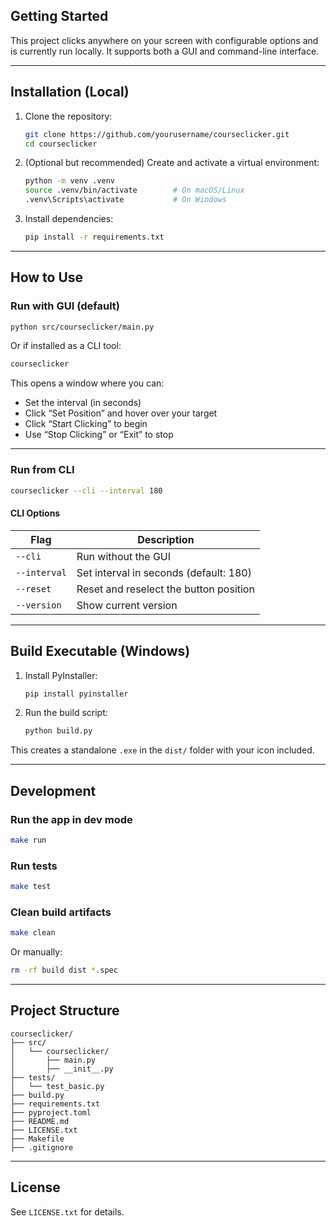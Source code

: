 ## Getting Started

This project clicks anywhere on your screen with configurable options and is currently run locally. It supports both a GUI and command-line interface.

---

## Installation (Local)

1. Clone the repository:
   ```bash
   git clone https://github.com/yourusername/courseclicker.git
   cd courseclicker
   ```

2. (Optional but recommended) Create and activate a virtual environment:
   ```bash
   python -m venv .venv
   source .venv/bin/activate        # On macOS/Linux
   .venv\Scripts\activate           # On Windows
   ```

3. Install dependencies:
   ```bash
   pip install -r requirements.txt
   ```

---

## How to Use

### Run with GUI (default)

```bash
python src/courseclicker/main.py
```

Or if installed as a CLI tool:
```bash
courseclicker
```

This opens a window where you can:
- Set the interval (in seconds)
- Click “Set Position” and hover over your target
- Click “Start Clicking” to begin
- Use “Stop Clicking” or “Exit” to stop

---

### Run from CLI

```bash
courseclicker --cli --interval 180
```

#### CLI Options

| Flag         | Description                             |
|--------------|-----------------------------------------|
| `--cli`      | Run without the GUI                     |
| `--interval` | Set interval in seconds (default: 180)  |
| `--reset`    | Reset and reselect the button position  |
| `--version`  | Show current version                    |

---

## Build Executable (Windows)

1. Install PyInstaller:
   ```bash
   pip install pyinstaller
   ```

2. Run the build script:
   ```bash
   python build.py
   ```

This creates a standalone `.exe` in the `dist/` folder with your icon included.

---

## Development

### Run the app in dev mode

```bash
make run
```

### Run tests

```bash
make test
```

### Clean build artifacts

```bash
make clean
```

Or manually:

```bash
rm -rf build dist *.spec
```

---

## Project Structure

```
courseclicker/
├── src/
│   └── courseclicker/
│       ├── main.py
│       ├── __init__.py
├── tests/
│   └── test_basic.py
├── build.py
├── requirements.txt
├── pyproject.toml
├── README.md
├── LICENSE.txt
├── Makefile
├── .gitignore
```

---

## License

See `LICENSE.txt` for details.
